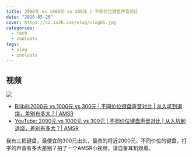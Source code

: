 ```yaml
---
title: 2000元 vs 1000元 vs 300元 | 不同价位键盘声音对比
date: "2020-05-26"
cover: https://c2.is26.com/vlog/vlog65.jpg
categories:
  - tech
  - zuoluotv
tags:
  - vlog
  - zuoluotv
---
```


## 视频

![](https://c2.is26.com/vlog/vlog65.jpg)

- [Bilibili:2000元 vs 1000元 vs 300元 | 不同价位键盘声音对比 | 从入坑到退烧，差别有多大？| AMSR](https://www.bilibili.com/video/BV1ke411W7u3)
- [YouTube: 2000元 vs 1000元 vs 300元 | 不同价位键盘声音对比 | 从入坑到退烧，差别有多大？| AMSR](https://www.youtube.com/watch?v=GnC7dURiFDw)

我有三把键盘，最便宜的300元出头，最贵的将近2000元，不同价位的键盘，打字的声音有多大差别？拍了一个AMSR小视频，请自备耳机观看。
